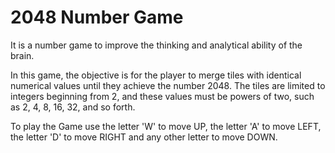 # 2048 Number Game
It is a number game to improve the thinking and analytical ability of the brain.

In this game, the objective is for the player to merge tiles with identical numerical values until they achieve the number 2048. The tiles are limited to integers beginning from 2, and these values must be powers of two, such as 2, 4, 8, 16, 32, and so forth.

To play the Game use the letter 'W' to move UP, the letter 'A' to move LEFT, the letter 'D' to move RIGHT and 
any other letter to move DOWN.
